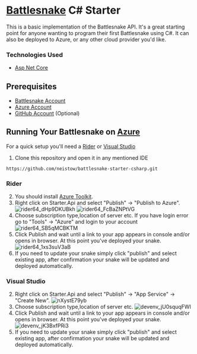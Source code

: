 # [Battlesnake](https://play.battlesnake.com) C# Starter

This is a basic implementation of the Battlesnake API. It's a great starting point for anyone wanting to program their first Battlesnake using C#. 
It can also be deployed to Azure, or any other cloud provider you'd like.

### Technologies Used

* [Asp Net Core](https://dotnet.microsoft.com/apps/aspnet)

## Prerequisites

* [Battlesnake Account](https://play.battlesnake.com)
* [Azure Account](https://azure.microsoft.com/en-us/)
* [GitHub Account](https://github.com) (Optional)

## Running Your Battlesnake on [Azure](https://azure.microsoft.com/en-us/)

For a quick setup you'll need a [Rider](https://www.jetbrains.com/rider/) or [Visual Studio](https://visualstudio.microsoft.com/)

1. Clone this repository and open it in any mentioned IDE
```
https://github.com/neistow/battlesnake-starter-csharp.git
```
### Rider 
2. You should install [Azure Toolkit](https://plugins.jetbrains.com/plugin/11220-azure-toolkit-for-rider).
3. Right click on Starter.Api and select "Publish" -> "Publish to Azure".
![rider64_dHp9DKUBkh](https://user-images.githubusercontent.com/55974615/84885040-270ffc80-b09b-11ea-8984-05bde8edf0b5.png)
![rider64_FcBaZNPtVG](https://user-images.githubusercontent.com/55974615/84885122-427b0780-b09b-11ea-9e3f-72290e2581a4.png)
4. Choose subscription type,location of server etc. If you have login error go to "Tools" -> "Azure" and login to your account
![rider64_SB5qMCBKTM](https://user-images.githubusercontent.com/55974615/84885239-6d655b80-b09b-11ea-8488-693e393f2050.png)
5. Click Publish and wait until a link to your app appears in console and/or opens in browser. At this point you've deployed your snake.
![rider64_1xs3suV3aB](https://user-images.githubusercontent.com/55974615/84885652-ff6d6400-b09b-11ea-88c6-72ed996c5554.png)
6. If you need to update your snake simply click "publish" and select existing app, after confirmation your snake will be updated and deployed automatically.

### Visual Studio
2. Right click on Starter.Api and select "Publish" -> "App Service" -> "Create New".
![nXystE79yb](https://user-images.githubusercontent.com/55974615/84887198-144af700-b09e-11ea-80b8-b69ea9bb2eb9.png)
3. Choose subscription type,location of server etc.
![devenv_jU0squqFWl](https://user-images.githubusercontent.com/55974615/84887068-ea91d000-b09d-11ea-8da4-6224543516f9.png)
4. Click Publish and wait until a link to your app appears in console and/or opens in browser. At this point you've deployed your snake.
![devenv_jK3BxfPRi3](https://user-images.githubusercontent.com/55974615/84887103-f54c6500-b09d-11ea-8fb7-254f041e95f6.png)
5. If you need to update your snake simply click "publish" and select existing app, after confirmation your snake will be updated and deployed automatically.

